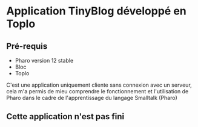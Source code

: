 # Application TinyBlog développé en Toplo
## Pré-requis
- Pharo version 12 stable
- Bloc
- Toplo

C'est une application uniquement cliente sans connexion avec un serveur, cela m'a permis de mieu comprendre le fonctionnement et l'utilisation de Pharo dans le cadre de l'apprentissage du langage Smalltalk (Pharo)
## Cette application n'est pas fini
